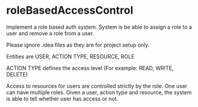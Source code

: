 # roleBasedAccessControl
Implement a role based auth system. System is be able to assign a role to a user and remove a role from a user.

Please ignore .idea files as they are for project setup only.

Entities are USER, ACTION TYPE, RESOURCE, ROLE

ACTION TYPE defines the access level (For example: READ, WRITE, DELETE)

Access to resources for users are controlled strictly by the role. One user can have multiple roles. Given a user, action type and resource, the system is able to tell whether user has access or not.
